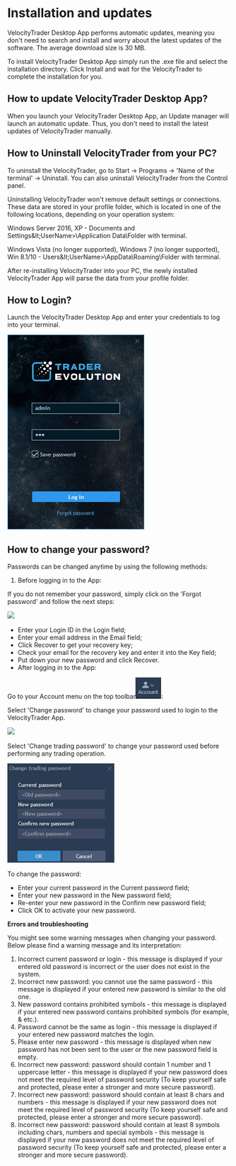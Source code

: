 # Installation and updates

VelocityTrader Desktop App performs automatic updates, meaning you don't need to search and install and worry about the latest updates of the software. The average download size is 30 MB.

To install VelocityTrader Desktop App simply run the .exe file and select the installation directory. Click Install and wait for the VelocityTrader to complete the installation for you.

## How to update VelocityTrader Desktop App?

When you launch your VelocityTrader Desktop App, an Update manager will launch an automatic update. Thus, you don't need to install the latest updates of VelocityTrader manually.

## How to Uninstall VelocityTrader from your PC?

To uninstall the VelocityTrader, go to Start -&gt; Programs -&gt; 'Name of the terminal' -&gt; Uninstall. You can also uninstall VelocityTrader from the Control panel.

Uninstalling VelocityTrader won't remove default settings or connections. These data are stored in your profile folder, which is located in one of the following locations, depending on your operation system:

Windows Server 2016, XP - Documents and Settings\&lt;UserName&gt;\Application Data\Folder with terminal.

Windows Vista \(no longer supported\), Windows 7 \(no longer supported\), Win 8.1/10 - Users\&lt;UserName&gt;\AppData\Roaming\Folder with terminal.

After re-installing VelocityTrader into your PC, the newly installed VelocityTrader App will parse the data from your profile folder.

## **How to Login?**

Launch the VelocityTrader Desktop App and enter your credentials to log into your terminal.

![](../../../.gitbook/assets/screenshot_6%20%286%29.png)

## **How to change your password?**

Passwords can be changed anytime by using the following methods:

1. Before logging in to the App:

If you do not remember your password, simply click on the 'Forgot password' and follow the next steps:

![](../../../.gitbook/assets/password.png)

* Enter your Login ID in the Login field;
* Enter your email address in the Email field;
* Click Recover to get your recovery key;
* Check your email for the recovery key and enter it into the Key field;
* Put down your new password and click Recover.
* After logging in to the App:

Go to your Account menu on the top toolbar![](../../../.gitbook/assets/image%20%2819%29.png):

Select 'Change password' to change your password used to login to the VelocityTrader App.

![](../../../.gitbook/assets/image.png)

Select 'Change trading password' to change your password used before performing any trading operation.

![](../../../.gitbook/assets/image%20%2815%29.png)

To change the password:

* Enter your current password in the Current password field;
* Enter your new password in the New password field;
* Re-enter your new password in the Confirm new password field;
* Click OK to activate your new password.

**Errors and troubleshooting**

You might see some warning messages when changing your password. Below please find a warning message and its interpretation:

1. Incorrect current password or login - this message is displayed if your entered old password is incorrect or the user does not exist in the system.
2. Incorrect new password: you cannot use the same password - this message is displayed if your entered new password is similar to the old one.
3. New password contains prohibited symbols - this message is displayed if your entered new password contains prohibited symbols \(for example, & etc.\).
4. Password cannot be the same as login - this message is displayed if your entered new password matches the login.
5. Please enter new password - this message is displayed when new password has not been sent to the user or the new password field is empty.
6. Incorrect new password: password should contain 1 number and 1 uppercase letter - this message is displayed if your new password does not meet the required level of password security \(To keep yourself safe and protected, please enter a stronger and more secure password\).
7. Incorrect new password: password should contain at least 8 chars and numbers - this message is displayed if your new password does not meet the required level of password security \(To keep yourself safe and protected, please enter a stronger and more secure password\).
8. Incorrect new password: password should contain at least 8 symbols including chars, numbers and special symbols - this message is displayed if your new password does not meet the required level of password security \(To keep yourself safe and protected, please enter a stronger and more secure password\).

